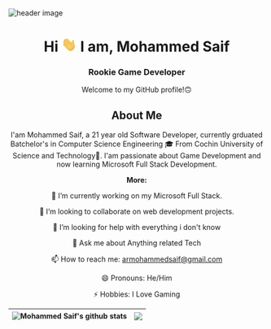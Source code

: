 <img align="center" src="test.jpg" alt="header image">
<h1 align="center"> Hi <img src="https://raw.githubusercontent.com/ABSphreak/ABSphreak/master/gifs/Hi.gif" width="30px"> I am, Mohammed Saif </h1>

<h3 align="center">Rookie Game Developer </h3>

<p align="center">
Welcome to my GitHub profile!🙃
</p>

<h2 align="center">About Me </h2>

<p align="center"> I'am Mohammed Saif, a 21 year old Software Developer, currently grduated  Batchelor's in Computer Science Engineering 🎓 From Cochin University of Science and Technology🏫. I'am passionate about Game Development and now learning Microsoft Full Stack Development. </p>

<p align="center"><strong>More:</strong></p>
<div align="center">
 
   🔭 I’m currently working on my Microsoft Full Stack.
 
   👯 I’m looking to collaborate on web development projects.
 
   🤔 I’m looking for help with everything i don't know
 
   💬 Ask me about Anything related Tech
   
   📫 How to reach me: armohammedsaif@gmail.com
   
   😄 Pronouns: He/Him
 
   ⚡ Hobbies: I Love Gaming
</div>
 
 <div align="center">
 
 | <img align="center" src="https://github-readme-stats.vercel.app/api?username=mohammed-saif&show_icons=true&include_all_commits=true&theme=graywhite&hide_border=true" alt="Mohammed Saif's github stats" /> | <img align="center" src="https://github-readme-stats.vercel.app/api/top-langs/?username=mohammed-saif&layout=compact&theme=buefy&hide_border=true&langs_count=6" /> |
| ------------- | ------------- |
 
 </div>
 
<!-- 
<div align="center">
 
![Anurag's GitHub stats](https://github-readme-stats.vercel.app/api?username=shaheedhudheen&show_icons=true&theme=graywhite&hide_border=true) 
![Top Langs](https://github-readme-stats.vercel.app/api/top-langs/?username=shaheedhudheen&layout=compact&langs_count=6&hide_border=true&theme=graywhite)
   
 </div> -->
